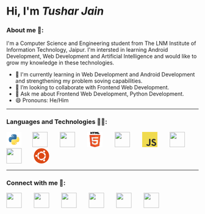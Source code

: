 # Hi, I'm *Tushar Jain*

### About me 🧒:
I'm a Computer Science and Engineering student from The LNM Institute of Information Technology, Jaipur.
I'm intersted in learning Android Development, Web Development and Artificial Intelligence and would like to grow my knowledge in these technologies.
- 🔭 I'm currently learning in Web Development and Android Development and strengthening my problem soving capabilities.
- 🌱 I’m looking to collaborate with Frontend Web Development.
- 💬 Ask me about Frontend Web Development, Python Development.
- 😄 Pronouns: He/Him
 <!-- - 🎢 Profile Visitors: ![counter](https://github.com/TusharJ3011.m.pipedream.net) -->
 
 <hr />
 
 ### Languages and Technologies 👨‍💻:
 <img src="https://raw.githubusercontent.com/github/explore/80688e429a7d4ef2fca1e82350fe8e3517d3494d/topics/python/python.png" width="40" height="40">&emsp;&emsp;<img src="https://camo.githubusercontent.com/2be6c13639334e6be86614b7914afe1c34e76d49f361d515bac94bd7e21e2b49/68747470733a2f2f696d616765732e766578656c732e636f6d2f6d656469612f75736572732f332f3136363430312f69736f6c617465642f707265766965772f62383261613761633366373336646437383537306464336661336661396532342d6a6176612d70726f6772616d6d696e672d6c616e67756167652d69636f6e2d62792d766578656c732e706e67" width="40" height="40">
 &emsp;&emsp;<img src="https://camo.githubusercontent.com/d3906162b383f428da6952e9da7cf1467cd4ffda1d90283c83b559272ec977dc/68747470733a2f2f63646e2e69636f6e73636f75742e636f6d2f69636f6e2f667265652f706e672d3531322f632d70726f6772616d6d696e672d3536393536342e706e67" width="40" height="40">
 &emsp;&emsp;<img src="https://raw.githubusercontent.com/github/explore/80688e429a7d4ef2fca1e82350fe8e3517d3494d/topics/html/html.png" width="40" height="40">
 &emsp;&emsp;<img src="https://camo.githubusercontent.com/1ee610055f0d168eec02c9a5f91f7c533a067109cde1f1731139bf52d409ac76/68747470733a2f2f63646e2e69636f6e73636f75742e636f6d2f69636f6e2f667265652f706e672d3235362f6373732d3133312d3732323638352e706e67" width="40" height="40">
 &emsp;&emsp;<img src="https://raw.githubusercontent.com/github/explore/80688e429a7d4ef2fca1e82350fe8e3517d3494d/topics/javascript/javascript.png" width="40" height="40">
 &emsp;&emsp;<img src="https://avatars.githubusercontent.com/u/2918581?s=200&v=4" width="40" height="40">
 &emsp;&emsp;<img src="https://user-images.githubusercontent.com/674621/71187801-14e60a80-2280-11ea-94c9-e56576f76baf.png" width="40" height="40">
 &emsp;&emsp;<img src="https://raw.githubusercontent.com/github/explore/80688e429a7d4ef2fca1e82350fe8e3517d3494d/topics/ubuntu/ubuntu.png" width="40" height="40">
 
 <hr />
 
 ### Connect with me 🤝: 
 
 [<img src="https://camo.githubusercontent.com/68b6b1fabe852c6adf8f319b6a7fcb187504989ad5c9495a4e0666f292c72278/68747470733a2f2f63646e332e69636f6e66696e6465722e636f6d2f646174612f69636f6e732f696e6669636f6e732f3531322f6c696e6b6564696e2e706e67" width="40" height="40">](https://www.linkedin.com/in/tushar-jain-9b2359201/)
 &emsp;&emsp;[<img src="https://camo.githubusercontent.com/a048698d2bd09198105249158765444313997781ae5d205981a0a62b769fa3c3/68747470733a2f2f63646e322e69636f6e66696e6465722e636f6d2f646174612f69636f6e732f6d6574726f2d75696e766572742d646f636b2f3235362f547769747465725f4e45572e706e67" width="40" height="40">](https://twitter.com/TusharJ01210044)
 &emsp;&emsp;[<img src="https://camo.githubusercontent.com/160e58d407c2f237b35d26cf49e04651c1c39f45729b6fd28a7320f46c3aaf9b/68747470733a2f2f63646e342e69636f6e66696e6465722e636f6d2f646174612f69636f6e732f6c6f676f732d6272616e64732d696e2d636f6c6f72732f34382f676f6f676c652d676d61696c2d3235362e706e67" width="40" height="40">](mailto:jtushar3011@gmail.com)
 &emsp;&emsp;[<img src="https://camo.githubusercontent.com/53e1adcbd49c7d142fe90a7616e9d0a452f31db765d235145af70453e38144cf/68747470733a2f2f75706c6f61642e77696b696d656469612e6f72672f77696b6970656469612f636f6d6d6f6e732f352f35612f54656c656772616d5f323031395f73696d706c655f6c6f676f2e737667" width="40" height="40">](https://t.me/TusharJ3011)
 &emsp;&emsp;[<img src="https://camo.githubusercontent.com/24581b5ebdcfa772b172ae68899ef10ac6057a1988c5981da95f4cbe8579a645/68747470733a2f2f75706c6f61642e77696b696d656469612e6f72672f77696b6970656469612f636f6d6d6f6e732f7468756d622f612f61352f496e7374616772616d5f69636f6e2e706e672f36303070782d496e7374616772616d5f69636f6e2e706e67" width="40" height="40">](https://www.instagram.com/tusharj_3011/)
 &emsp;&emsp;[<img src="https://camo.githubusercontent.com/a96d12e8b73db80fa1d1962bc5c04b9407cf40aaf887b117c17754466d724b98/68747470733a2f2f66616365626f6f6b6272616e642e636f6d2f77702d636f6e74656e742f75706c6f6164732f323031392f30342f665f6c6f676f5f5247422d4865782d426c75655f3531322e706e673f773d35313226683d353132" width="40" height="40">](https://www.facebook.com/profile.php?id=100012995471277) 
<!---
TusharJ3011/TusharJ3011 is a ✨ special ✨ repository because its `README.md` (this file) appears on your GitHub profile.
You can click the Preview link to take a look at your changes.
--->
